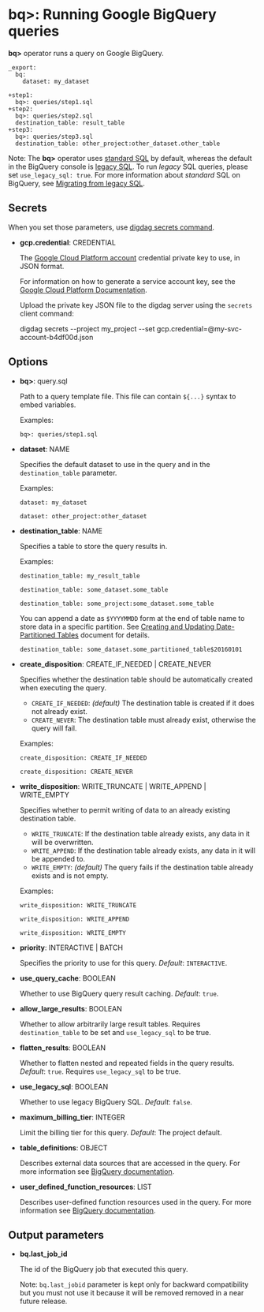 # bq>: Running Google BigQuery queries

**bq>** operator runs a query on Google BigQuery.

    _export:
      bq:
        dataset: my_dataset

    +step1:
      bq>: queries/step1.sql
    +step2:
      bq>: queries/step2.sql
      destination_table: result_table
    +step3:
      bq>: queries/step3.sql
      destination_table: other_project:other_dataset.other_table


Note: The **bq>** operator uses [standard SQL](https://cloud.google.com/bigquery/sql-reference/index) by default, whereas the default in the BigQuery console is [legacy SQL](https://cloud.google.com/bigquery/query-reference). To run *legacy* SQL queries, please set `use_legacy_sql: true`. For more information about *standard* SQL on BigQuery, see [Migrating from legacy SQL](https://cloud.google.com/bigquery/sql-reference/migrating-from-legacy-sql).

## Secrets

When you set those parameters, use [digdag secrets command](https://docs.digdag.io/command_reference.html#secrets).

* **gcp.credential**: CREDENTIAL

  The [Google Cloud Platform account](https://cloud.google.com/docs/authentication#user_accounts_and_service_accounts) credential private key to use, in JSON format.

  For information on how to generate a service account key, see the [Google Cloud Platform Documentation](https://cloud.google.com/storage/docs/authentication#generating-a-private-key).

  Upload the private key JSON file to the digdag server using the `secrets` client command:

    digdag secrets --project my_project --set gcp.credential=@my-svc-account-b4df00d.json

## Options

* **bq>**: query.sql

  Path to a query template file. This file can contain `${...}` syntax to embed variables.

  Examples:

  ```
  bq>: queries/step1.sql
  ```

* **dataset**: NAME

  Specifies the default dataset to use in the query and in the `destination_table` parameter.

  Examples:

  ```
  dataset: my_dataset
  ```

  ```
  dataset: other_project:other_dataset
  ```

* **destination_table**: NAME

  Specifies a table to store the query results in.

  Examples:

  ```
  destination_table: my_result_table
  ```

  ```
  destination_table: some_dataset.some_table
  ```

  ```
  destination_table: some_project:some_dataset.some_table
  ```

  You can append a date as `$YYYYMMDD` form at the end of table name to store data in a specific partition.
  See [Creating and Updating Date-Partitioned Tables](https://cloud.google.com/bigquery/docs/creating-partitioned-tables) document for details.

  ```
  destination_table: some_dataset.some_partitioned_table$20160101
  ```

* **create_disposition**: CREATE_IF_NEEDED | CREATE_NEVER

  Specifies whether the destination table should be automatically created when executing the query.

  - `CREATE_IF_NEEDED`: *(default)* The destination table is created if it does not already exist.
  - `CREATE_NEVER`: The destination table must already exist, otherwise the query will fail.

  Examples:

  ```
  create_disposition: CREATE_IF_NEEDED
  ```

  ```
  create_disposition: CREATE_NEVER
  ```

* **write_disposition**: WRITE_TRUNCATE | WRITE_APPEND | WRITE_EMPTY

  Specifies whether to permit writing of data to an already existing destination table.

  - `WRITE_TRUNCATE`: If the destination table already exists, any data in it will be overwritten.
  - `WRITE_APPEND`: If the destination table already exists, any data in it will be appended to.
  - `WRITE_EMPTY`: *(default)* The query fails if the destination table already exists and is not empty.

  Examples:

  ```
  write_disposition: WRITE_TRUNCATE
  ```

  ```
  write_disposition: WRITE_APPEND
  ```

  ```
  write_disposition: WRITE_EMPTY
  ```

* **priority**: INTERACTIVE | BATCH

  Specifies the priority to use for this query. *Default*: `INTERACTIVE`.

* **use_query_cache**: BOOLEAN

  Whether to use BigQuery query result caching. *Default*: `true`.

* **allow_large_results**: BOOLEAN

  Whether to allow arbitrarily large result tables. Requires `destination_table` to be set and `use_legacy_sql` to be true.

* **flatten_results**: BOOLEAN

  Whether to flatten nested and repeated fields in the query results. *Default*: `true`. Requires `use_legacy_sql` to be true.

* **use_legacy_sql**: BOOLEAN

  Whether to use legacy BigQuery SQL. *Default*: `false`.

* **maximum_billing_tier**: INTEGER

  Limit the billing tier for this query. *Default*: The project default.

* **table_definitions**: OBJECT

  Describes external data sources that are accessed in the query. For more information see [BigQuery documentation](https://cloud.google.com/bigquery/docs/reference/v2/jobs#configuration.query.tableDefinitions).

* **user_defined_function_resources**: LIST

  Describes user-defined function resources used in the query. For more information see [BigQuery documentation](https://cloud.google.com/bigquery/docs/reference/v2/jobs#configuration.query.userDefinedFunctionResources).


## Output parameters

* **bq.last_job_id**

  The id of the BigQuery job that executed this query.

  Note: `bq.last_jobid` parameter is kept only for backward compatibility but you must not use it because it will be removed removed in a near future release.


